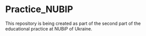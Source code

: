 # Practice_NUBIP
This repository is being created as part of the second part of the educational practice at NUBiP of Ukraine.
